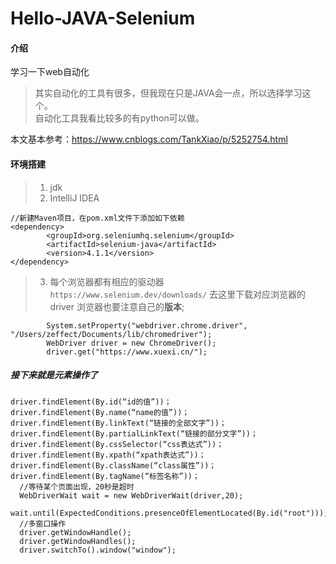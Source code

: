 # Hello-JAVA-Selenium

#### 介绍
学习一下web自动化  
> 其实自动化的工具有很多，但我现在只是JAVA会一点，所以选择学习这个。   
> 自动化工具我看比较多的有python可以做。     

本文基本参考：https://www.cnblogs.com/TankXiao/p/5252754.html    


#### 环境搭建  
> 1. jdk
> 2. IntelliJ IDEA  
```
//新建Maven项目，在pom.xml文件下添加如下依赖
<dependency>
        <groupId>org.seleniumhq.selenium</groupId>
        <artifactId>selenium-java</artifactId>
        <version>4.1.1</version>
</dependency>  
```   
> 3. 每个浏览器都有相应的驱动器   
`https://www.selenium.dev/downloads/` 去这里下载对应浏览器的driver 浏览器也要注意自己的**版本**;  
``` // 配置浏览器驱动，如果正常打开网页，即算配置成功
        System.setProperty("webdriver.chrome.driver", "/Users/zeffect/Documents/lib/chromedriver");
        WebDriver driver = new ChromeDriver();
        driver.get("https://www.xuexi.cn/");
```   

##### 接下来就是元素操作了   
```
driver.findElement(By.id(“id的值”))；
driver.findElement(By.name(“name的值”))；
driver.findElement(By.linkText(“链接的全部文字”))；
driver.findElement(By.partialLinkText(“链接的部分文字”))；
driver.findElement(By.cssSelector(“css表达式”))；
driver.findElement(By.xpath(“xpath表达式”))；
driver.findElement(By.className(“class属性”))；
driver.findElement(By.tagName(“标签名称”))；
  //等待某个页面出现，20秒是超时
  WebDriverWait wait = new WebDriverWait(driver,20);
  wait.until(ExpectedConditions.presenceOfElementLocated(By.id("root")));
  //多窗口操作
  driver.getWindowHandle();
  driver.getWindowHandles();
  driver.switchTo().window("window");
```

